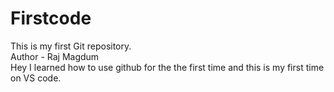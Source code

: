 # Firstcode
This is my first Git repository.
<br>
Author - Raj Magdum 
<br>
Hey I learned how to use github for the the first time and this is my first time on VS code.